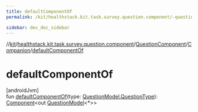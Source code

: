 ```yaml
---
title: defaultComponentOf
permalink: /kit/healthstack.kit.task.survey.question.component/-question-component/-companion/default-component-of.html

sidebar: dev_doc_sidebar
---
```

//[kit](../../../../kit.html)/[healthstack.kit.task.survey.question.component](../../index.html)/[QuestionComponent](../index.html)/[Companion](index.html)/[defaultComponentOf](default-component-of.html)



# defaultComponentOf



[androidJvm]\
fun [defaultComponentOf](default-component-of.html)(type: [QuestionModel.QuestionType](../../../healthstack.kit.task.survey.question.model/-question-model/-question-type/index.html)): [Component](../../-component/index.html)&lt;out [QuestionModel](../../../healthstack.kit.task.survey.question.model/-question-model/index.html)&lt;*&gt;&gt;




